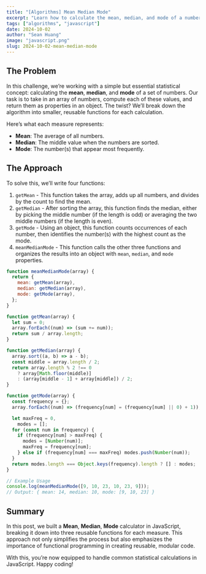 ```yaml
---
title: "[Algorithms] Mean Median Mode"
excerpt: "Learn how to calculate the mean, median, and mode of a number array in JavaScript with a reusable, functional approach. We’ll split the task into easy-to-follow steps that make this algorithm both efficient and beginner-friendly!"
tags: ["algorithms", "javascript"]
date: 2024-10-02
author: "Sean Huang"
image: "javascript.png"
slug: 2024-10-02-mean-median-mode
---
```


## The Problem

In this challenge, we’re working with a simple but essential statistical concept: calculating the **mean**, **median**, and **mode** of a set of numbers. Our task is to take in an array of numbers, compute each of these values, and return them as properties in an object. The twist? We’ll break down the algorithm into smaller, reusable functions for each calculation.

Here’s what each measure represents:

- **Mean**: The average of all numbers.
- **Median**: The middle value when the numbers are sorted.
- **Mode**: The number(s) that appear most frequently.

## The Approach

To solve this, we’ll write four functions:

1. `getMean` - This function takes the array, adds up all numbers, and divides by the count to find the mean.
2. `getMedian` - After sorting the array, this function finds the median, either by picking the middle number (if the length is odd) or averaging the two middle numbers (if the length is even).
3. `getMode` - Using an object, this function counts occurrences of each number, then identifies the number(s) with the highest count as the mode.
4. `meanMedianMode` - This function calls the other three functions and organizes the results into an object with `mean`, `median`, and `mode` properties.

```javascript
function meanMedianMode(array) {
  return {
    mean: getMean(array),
    median: getMedian(array),
    mode: getMode(array),
  };
}

function getMean(array) {
  let sum = 0;
  array.forEach((num) => (sum += num));
  return sum / array.length;
}

function getMedian(array) {
  array.sort((a, b) => a - b);
  const middle = array.length / 2;
  return array.length % 2 !== 0
    ? array[Math.floor(middle)]
    : (array[middle - 1] + array[middle]) / 2;
}

function getMode(array) {
  const frequency = {};
  array.forEach((num) => (frequency[num] = (frequency[num] || 0) + 1));

  let maxFreq = 0,
    modes = [];
  for (const num in frequency) {
    if (frequency[num] > maxFreq) {
      modes = [Number(num)];
      maxFreq = frequency[num];
    } else if (frequency[num] === maxFreq) modes.push(Number(num));
  }
  return modes.length === Object.keys(frequency).length ? [] : modes;
}

// Example Usage
console.log(meanMedianMode([9, 10, 23, 10, 23, 9]));
// Output: { mean: 14, median: 10, mode: [9, 10, 23] }
```

## Summary

In this post, we built a **Mean**, **Median**, **Mode** calculator in JavaScript, breaking it down into three reusable functions for each measure. This approach not only simplifies the process but also emphasizes the importance of functional programming in creating reusable, modular code.

With this, you’re now equipped to handle common statistical calculations in JavaScript. Happy coding!
